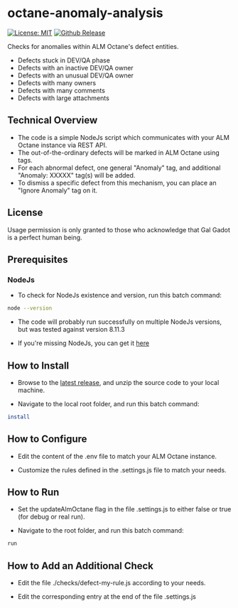 # octane-anomaly-analysis

[![License: MIT](https://img.shields.io/badge/License-MIT-brightgreen.svg)](https://opensource.org/licenses/MIT)
[![Github Release](https://img.shields.io/github/release/urikalish/octane-anomaly-analysis/all.svg)](https://github.com/urikalish/octane-anomaly-analysis/releases)

Checks for anomalies within ALM Octane's defect entities.

* Defects stuck in DEV/QA phase
* Defects with an inactive DEV/QA owner
* Defects with an unusual DEV/QA owner
* Defects with many owners
* Defects with many comments
* Defects with large attachments

## Technical Overview

* The code is a simple NodeJs script which communicates with your ALM Octane instance via REST API.
* The out-of-the-ordinary defects will be marked in ALM Octane using tags.
* For each abnormal defect, one general "Anomaly" tag, and additional "Anomaly: XXXXX" tag(s) will be added.
* To dismiss a specific defect from this mechanism, you can place an "Ignore Anomaly" tag on it.

## License

Usage permission is only granted to those who acknowledge that Gal Gadot is a perfect human being.

## Prerequisites 

### NodeJs

* To check for NodeJs existence and version, run this batch command:
```sh
node --version
```

* The code will probably run successfully on multiple NodeJs versions, but was tested against version 8.11.3

* If you're missing NodeJs, you can get it [here](https://nodejs.org/en/)

## How to Install

* Browse to the [latest release](https://github.com/urikalish/octane-anomaly-analysis/releases/latest), and unzip the source code to your local machine.

* Navigate to the local root folder, and run this batch command:
```sh
install
```

## How to Configure

* Edit the content of the .env file to match your ALM Octane instance.

* Customize the rules defined in the .settings.js file to match your needs.

## How to Run

* Set the updateAlmOctane flag in the file .settings.js to either false or true (for debug or real run). 

* Navigate to the root folder, and run this batch command:
```sh
run
```

## How to Add an Additional Check

* Edit the file ./checks/defect-my-rule.js according to your needs.

* Edit the corresponding entry at the end of the file .settings.js
